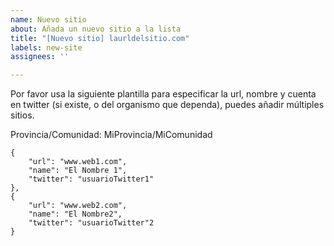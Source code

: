 ```yaml
---
name: Nuevo sitio
about: Añada un nuevo sitio a la lista
title: "[Nuevo sitio] laurldelsitio.com"
labels: new-site
assignees: ''

---
```


Por favor usa la siguiente plantilla para especificar la url, nombre y cuenta en twitter (si existe, o del organismo que dependa), puedes añadir múltiples sitios.

Provincia/Comunidad: MiProvincia/MiComunidad

```
{
    "url": "www.web1.com",
    "name": "El Nombre 1",
    "twitter": "usuarioTwitter1"
},
{
    "url": "www.web2.com",
    "name": "El Nombre2",
    "twitter": "usuarioTwitter"2
}
```

